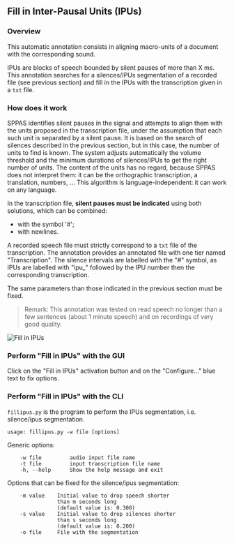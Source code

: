 ## Fill in Inter-Pausal Units (IPUs)

### Overview

This automatic annotation consists in aligning macro-units of a
document with the corresponding sound.

IPUs are blocks of speech bounded by silent pauses of more than X ms.
This annotation searches for a silences/IPUs segmentation of
a recorded file (see previous section) and fill in the IPUs with the 
transcription given in a `txt` file.

### How does it work

SPPAS identifies silent pauses in the signal and attempts to align them with
the units proposed in the transcription file, under the assumption
that each such unit is separated by a silent pause. It is based on the
search of silences described in the previous section, but in this 
case, the number of units to find is known. The system adjusts automatically
the volume threshold and the minimum durations of silences/IPUs to
get the right number of units. The content of the units has no regard, 
because SPPAS does not interpret them: it can be the orthographic 
transcription, a translation, numbers, ...
This algorithm is language-independent: it can work on any language.

In the transcription file, **silent pauses must be indicated** using both
solutions, which can be combined:

* with the symbol '#';
* with newlines.

A recorded speech file must strictly correspond to a `txt` file of the 
transcription. The annotation provides an annotated file with one tier
named "Transcription". The silence intervals are labelled with the "#" symbol,
as IPUs are labelled with "ipu_" followed by the IPU number then the 
corresponding transcription.

The same parameters than those indicated in the previous section must be fixed.

> Remark:
> This annotation was tested on read speech no longer than a few sentences
> (about 1 minute speech) and on recordings of very good quality.

![Fill in IPUs](etc/screenshots/ipu-seg-result2.png)


### Perform "Fill in IPUs" with the GUI

Click on the "Fill in IPUs" activation button and on the "Configure..." blue
text to fix options.


### Perform "Fill in IPUs" with the CLI

`fillipus.py` is the program to perform the IPUs segmentation, i.e.
silence/ipus segmentation.

~~~~~~~~~~~~~~~~~~~~~~~~~~~~~~~~~~~~~~~~~~~~~~
usage: fillipus.py -w file [options]
~~~~~~~~~~~~~~~~~~~~~~~~~~~~~~~~~~~~~~~~~~~~~~

Generic options:

~~~~~~~~~~~~~~~~~~~~~~~~~~~~~~~~~~~~~~~~~~~~~~
    -w file		    audio input file name
    -t file         input transcription file name
    -h, --help      Show the help message and exit
~~~~~~~~~~~~~~~~~~~~~~~~~~~~~~~~~~~~~~~~~~~~~~

Options that can be fixed for the silence/ipus segmentation:

~~~~~~~~~~~~~~~~~~~~~~~~~~~~~~~~~~~~~~~~~~~~~~
    -m value 	Initial value to drop speech shorter 
                than m seconds long
                (default value is: 0.300)
    -s value 	Initial value to drop silences shorter 
                than s seconds long
                (default value is: 0.200)
    -o file		File with the segmentation
~~~~~~~~~~~~~~~~~~~~~~~~~~~~~~~~~~~~~~~~~~~~~~
